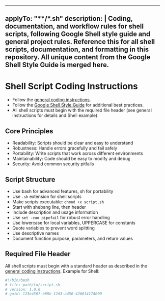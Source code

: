 <!-- file: .github/instructions/shell.instructions.md -->
<!-- version: 1.0.0 -->
<!-- guid: 5b4a3c2d-1e0f-9a8b-7c6d-5e4f3a2b1c0d -->
---
applyTo: "**/*.sh"
description: |
  Coding, documentation, and workflow rules for shell scripts, following Google Shell style guide and general project rules. Reference this for all shell scripts, documentation, and formatting in this repository. All unique content from the Google Shell Style Guide is merged here.
---

# Shell Script Coding Instructions

- Follow the [general coding instructions](general-coding.instructions.md).
- Follow the [Google Shell Style Guide](https://google.github.io/styleguide/shellguide.html) for additional best practices.
- All shell scripts must begin with the required file header (see general instructions for details and Shell example).

## Core Principles

- Readability: Scripts should be clear and easy to understand
- Robustness: Handle errors gracefully and fail safely
- Portability: Write scripts that work across different environments
- Maintainability: Code should be easy to modify and debug
- Security: Avoid common security pitfalls

## Script Structure

- Use bash for advanced features, sh for portability
- Use `.sh` extension for shell scripts
- Make scripts executable: `chmod +x script.sh`
- Start with shebang line, then header
- Include description and usage information
- Use `set -euo pipefail` for robust error handling
- Use lowercase for local variables, UPPERCASE for constants
- Quote variables to prevent word splitting
- Use descriptive names
- Document function purpose, parameters, and return values

## Required File Header

All shell scripts must begin with a standard header as described in the [general coding instructions](general-coding.instructions.md). Example for Shell:

```bash
#!/bin/bash
# file: path/to/script.sh
# version: 1.0.0
# guid: 123e4567-e89b-12d3-a456-426614174000
```
